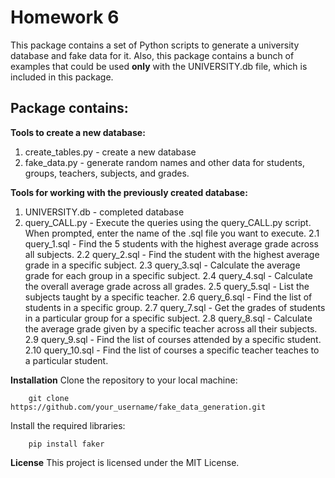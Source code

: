 # Homework 6

This package contains a set of Python scripts to generate a university database and fake data for it.
Also, this package contains a bunch of examples that could be used **only** with the UNIVERSITY.db file, which is included in this package.

## Package contains:

**Tools to create a new database:**
1. create_tables.py - create a new database
2. fake_data.py - generate random names and other data for students, groups, teachers, subjects, and grades.

**Tools for working with the previously created database:**
1. UNIVERSITY.db - completed database
2. query_CALL.py - Execute the queries using the query_CALL.py script. When prompted, enter the name of the .sql file you want to execute.
2.1 query_1.sql - Find the 5 students with the highest average grade across all subjects.
2.2 query_2.sql - Find the student with the highest average grade in a specific subject.
2.3 query_3.sql - Calculate the average grade for each group in a specific subject.
2.4 query_4.sql - Calculate the overall average grade across all grades.
2.5 query_5.sql - List the subjects taught by a specific teacher.
2.6 query_6.sql - Find the list of students in a specific group.
2.7 query_7.sql - Get the grades of students in a particular group for a specific subject.
2.8 query_8.sql - Calculate the average grade given by a specific teacher across all their subjects.
2.9 query_9.sql - Find the list of courses attended by a specific student.
2.10 query_10.sql - Find the list of courses a specific teacher teaches to a particular student.

**Installation**
Clone the repository to your local machine:

		git clone https://github.com/your_username/fake_data_generation.git

 Install the required libraries:
 
 		pip install faker

**License**
This project is licensed under the MIT License.
